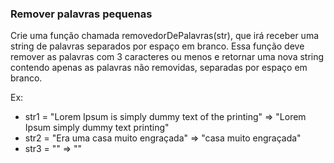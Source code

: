 ### Remover palavras pequenas ###

Crie uma função chamada removedorDePalavras(str), que irá receber uma string de palavras separados por espaço em branco. Essa função deve remover as palavras com 3 caracteres ou menos e retornar uma nova string contendo apenas as palavras não removidas, separadas por espaço em branco.

Ex:

* str1 = "Lorem Ipsum is simply dummy text of the printing" =\> "Lorem Ipsum simply dummy text printing"
* str2 = "Era uma casa muito engraçada" =\> "casa muito engraçada"
* str3 = "" =\> ""